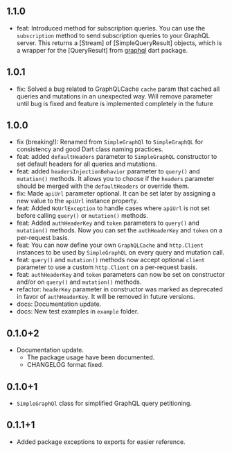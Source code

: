 ## 1.1.0
* feat: Introduced method for subscription queries. You can use the `subscription` method to send subscription queries to your GraphQL server. This returns a [Stream] of [SimpleQueryResult] objects, which is a wrapper for the [QueryResult] from [graphql](https://pub.dev/packages/graphql) dart package.
## 1.0.1
* fix: Solved a bug related to GraphQLCache `cache` param that cached all queries and mutations in an unexpected way. Will remove parameter until bug is fixed and feature is implemented completely in the future
## 1.0.0
* fix (breaking!): Renamed from `SimpleGraphQl` to `SimpleGraphQL` for consistency and good Dart class naming practices.
* feat: added `defaultHeaders` parameter to `SimpleGraphQL` constructor to set default headers for all queries and mutations.
* feat: added `headersInjectionBehavior` parameter to `query()` and `mutation()` methods. It allows you to choose if the `headers` parameter should be merged with the `defaultHeaders` or override them.
* fix: Made `apiUrl` parameter optional. It can be set later by assigning a new value to the `apiUrl` instance property.
* feat: Added `NoUrlException` to handle cases where `apiUrl` is not set before calling `query()` or `mutation()` methods.
* feat: Added `authHeaderKey` and `token` parameters to `query()` and `mutation()` methods. Now you can set the `authHeaderKey` and `token` on a per-request basis.
* feat: You can now define your own `GraphQLCache` and `http.Client` instances to be used by `SimpleGraphQL` on every query and mutation call.
* feat: `query()` and `mutation()` methods now accept optional `client` parameter to use a custom `http.Client` on a per-request basis.
* feat: `authHeaderKey` and `token` parameters can now be set on constructor and/or on `query()` and `mutation()` methods.
* refactor: `headerKey` parameter in constructor was marked as deprecated in favor of `authHeaderKey`. It will be removed in future versions.
* docs: Documentation update.
* docs: New test examples in `example` folder.
## 0.1.0+2
* Documentation update.
  - The package usage have been documented.
  - CHANGELOG format fixed.
## 0.1.0+1
* `SimpleGraphQl` class for simplified GraphQL query petitioning.

## 0.1.1+1
* Added package exceptions to exports for easier reference.
